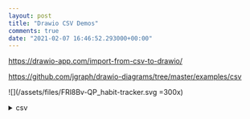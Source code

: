 ```yaml
---
layout: post
title: "Drawio CSV Demos"
comments: true
date: "2021-02-07 16:46:52.293000+00:00"
---
```



https://drawio-app.com/import-from-csv-to-drawio/

https://github.com/jgraph/drawio-diagrams/tree/master/examples/csv

![](/assets/files/FRl8Bv-QP_habit-tracker.svg =300x)
<details>
<summary>
	csv
</summary>
	
```
## Habit Tracker app AWS diagram
# label: %component%
# style: shape=%shape%;fillColor=%fill%;strokeColor=%stroke%;verticalLabelPosition=bottom;
# namespace: csvimport-
# connect: {"from":"refs", "to":"id", "invert":true, "style":"curved=0;endArrow=none;endFill=0;dashed=1;strokeColor=#6c8ebf;"}
# width: 80
# height: 80
# ignore: id,shape,fill,stroke,refs
# nodespacing: 40
# levelspacing: 40
# edgespacing: 40
# layout: horizontaltree
## CSV data starts below this line
id,component,fill,stroke,shape,refs
1,Habit Tracker HTML App,#ffe6cc,#d79b00,mxgraph.aws4.mobile,
2,UI Assets,#277116,#ffffff,mxgraph.aws4.s3,1
3,User Authentication,#C7131F,#ffffff,mxgraph.aws4.cognito,1
4,API Gateway,#5A30B5,#ffffff,mxgraph.aws4.api_gateway,1
5,AWS Lambda,#277116,none,mxgraph.aws4.lambda_function,4
6,Database,#3334B9,#ffffff,mxgraph.aws4.dynamodb,5
```
</details>